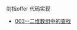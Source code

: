 剑指offer 代码实现

- [003--二维数组中的查找](https://github.com/johnbhlm/SwordFingerOffer/blob/master/003_FindInPartiallySortedMatrix.cpp)
